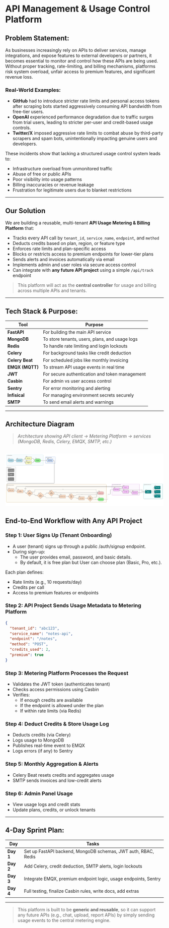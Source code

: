 
# API Management & Usage Control Platform

## Problem Statement:

As businesses increasingly rely on APIs to deliver services, manage integrations, and expose features to external developers or partners, it becomes essential to monitor and control how these APIs are being used. Without proper tracking, rate-limiting, and billing mechanisms, platforms risk system overload, unfair access to premium features, and significant revenue loss.

### Real-World Examples:

- **GitHub** had to introduce stricter rate limits and personal access tokens after scraping bots started aggressively consuming API bandwidth from free-tier users.
- **OpenAI** experienced performance degradation due to traffic surges from trial users, leading to stricter per-user and credit-based usage controls.
- **Twitter/X** imposed aggressive rate limits to combat abuse by third-party scrapers and spam bots, unintentionally impacting genuine users and developers.

These incidents show that lacking a structured usage control system leads to:
- Infrastructure overload from unmonitored traffic  
- Abuse of free or public APIs  
- Poor visibility into usage patterns  
- Billing inaccuracies or revenue leakage  
- Frustration for legitimate users due to blanket restrictions

---

## Our Solution

We are building a reusable, multi-tenant **API Usage Metering & Billing Platform** that:

- Tracks every API call by `tenant_id`, `service_name`, `endpoint`, and `method`
- Deducts credits based on plan, region, or feature type
- Enforces rate limits and plan-specific access
- Blocks or restricts access to premium endpoints for lower-tier plans
- Sends alerts and invoices automatically via email
- Implements admin and user roles via secure access control
- Can integrate with **any future API project** using a simple `/api/track` endpoint

> This platform will act as the **central controller** for usage and billing across multiple APIs and tenants.

---

## Tech Stack & Purpose:

| Tool             | Purpose                                       |
|------------------|-----------------------------------------------|
| **FastAPI**       | For building the main API service             |
| **MongoDB**       | To store tenants, users, plans, and usage logs |
| **Redis**         | To handle rate limiting and login lockouts    |
| **Celery**        | For background tasks like credit deduction    |
| **Celery Beat**   | For scheduled jobs like monthly invoicing     |
| **EMQX (MQTT)**   | To stream API usage events in real time       |
| **JWT**           | For secure authentication and token management |
| **Casbin**        | For admin vs user access control              |
| **Sentry**        | For error monitoring and alerting             |
| **Infisical**     | For managing environment secrets securely     |
| **SMTP**          | To send email alerts and warnings             |


---

## Architecture Diagram

> _Architecture showing API client → Metering Platform → services (MongoDB, Redis, Celery, EMQX, SMTP, etc.)_

![Architecture](./ams.png)
---

## End-to-End Workflow with Any API Project

### Step 1: User Signs Up (Tenant Onboarding)
- A user (tenant) signs up through a public /auth/signup endpoint.
- During sign-up:
  - The user provides email, password, and basic details.
  - By default, it is free plan but User can choose plan (Basic, Pro, etc.).

Each plan defines:
- Rate limits (e.g., 10 requests/day)
- Credits per call
- Access to premium features or endpoints

### Step 2: API Project Sends Usage Metadata to Metering Platform
```json
{
  "tenant_id": "abc123",
  "service_name": "notes-api",
  "endpoint": "/notes",
  "method": "POST",
  "credits_used": 2,
  "premium": true
}
```

### Step 3: Metering Platform Processes the Request
- Validates the JWT token (authenticates tenant)
- Checks access permissions using Casbin
- Verifies:
  - If enough credits are available
  - If the endpoint is allowed under the plan
  - If within rate limits (via Redis)

### Step 4: Deduct Credits & Store Usage Log
- Deducts credits (via Celery)
- Logs usage to MongoDB
- Publishes real-time event to EMQX
- Logs errors (if any) to Sentry

### Step 5: Monthly Aggregation & Alerts
- Celery Beat resets credits and aggregates usage
- SMTP sends invoices and low-credit alerts

### Step 6: Admin Panel Usage
- View usage logs and credit stats
- Update plans, credits, or unlock tenants


---

## 4-Day Sprint Plan:

| Day        | Tasks |
|------------|-------|
| **Day 1**  | Set up FastAPI backend, MongoDB schemas, JWT auth, RBAC, Redis |
| **Day 2**  | Add Celery, credit deduction, SMTP alerts, login lockouts      |
| **Day 3**  | Integrate EMQX, premium endpoint logic, usage endpoints, Sentry |
| **Day 4**  | Full testing, finalize Casbin rules, write docs, add extras    |

---

> This platform is built to be **generic and reusable**, so it can support any future APIs (e.g., chat, upload, report APIs) by simply sending usage events to the central metering engine.

